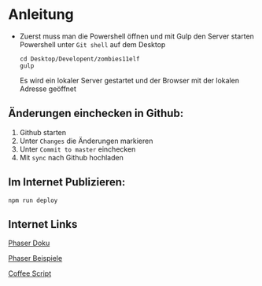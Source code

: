 # Anleitung

* Zuerst muss man die Powershell öffnen und mit Gulp den Server starten
  Powershell unter `Git shell` auf dem Desktop

  ```
  cd Desktop/Developent/zombies11elf
  gulp
  ```
  Es wird ein lokaler Server gestartet und der Browser mit der lokalen Adresse geöffnet

## Änderungen einchecken in Github:
 1. Github starten
 1. Unter `Changes` die Änderungen markieren
 1. Unter `Commit to master` einchecken
 1. Mit `sync` nach Github hochladen

## Im Internet Publizieren:
 ```
 npm run deploy
 ```

## Internet Links

[Phaser Doku](http://phaser.io/docs/2.4.6/index)

[Phaser Beispiele](http://phaser.io/examples)

[Coffee Script](http://coffeescript.org/)
